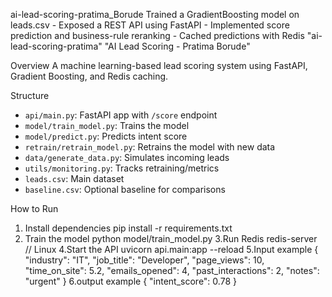 ai-lead-scoring-pratima_Borude
Trained a GradientBoosting model on leads.csv - Exposed a REST API using FastAPI - Implemented score prediction and business-rule reranking - Cached predictions with Redis
"ai-lead-scoring-pratima" 
"AI Lead Scoring - Pratima Borude"

Overview
A machine learning-based lead scoring system using FastAPI, Gradient Boosting, and Redis caching.

Structure
- `api/main.py`: FastAPI app with `/score` endpoint
- `model/train_model.py`: Trains the model
- `model/predict.py`: Predicts intent score
- `retrain/retrain_model.py`: Retrains the model with new data
- `data/generate_data.py`: Simulates incoming leads
- `utils/monitoring.py`: Tracks retraining/metrics
- `leads.csv`: Main dataset
- `baseline.csv`: Optional baseline for comparisons


How to Run

1. Install dependencies
   pip install -r requirements.txt
2. Train the model
  python model/train_model.py
3.Run Redis
  redis-server  // Linux
4.Start the API
  uvicorn api.main:app --reload
5.Input example
{
  "industry": "IT",
  "job_title": "Developer",
  "page_views": 10,
  "time_on_site": 5.2,
  "emails_opened": 4,
  "past_interactions": 2,
  "notes": "urgent"
}
6.output example
 {
  "intent_score": 0.78
}
